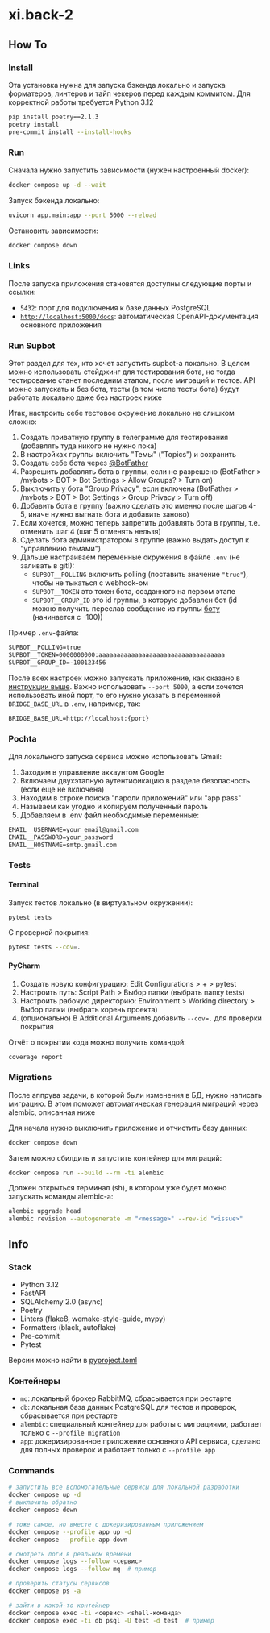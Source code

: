 # xi.back-2
## How To
### Install
Эта установка нужна для запуска бэкенда локально и запуска форматеров, линтеров и тайп чекеров перед каждым коммитом. Для корректной работы требуется Python 3.12

```sh
pip install poetry==2.1.3
poetry install
pre-commit install --install-hooks
```

### Run
Сначала нужно запустить зависимости (нужен настроенный docker):
```sh
docker compose up -d --wait
```

Запуск бэкенда локально:
```sh
uvicorn app.main:app --port 5000 --reload
```

Остановить зависимости:
```sh
docker compose down
```

### Links
После запуска приложения становятся доступны следующие порты и ссылки:
- `5432`: порт для подключения к базе данных PostgreSQL
- [`http://localhost:5000/docs`](http://localhost:5000/docs): автоматическая OpenAPI-документация основного приложения


### Run Supbot
Этот раздел для тех, кто хочет запустить supbot-а локально. В целом можно использовать стейджинг для тестирования бота, но тогда тестирование станет последним этапом, после миграций и тестов. API можно запускать и без бота, тесты (в том числе тесты бота) будут работать локально даже без настроек ниже

Итак, настроить себе тестовое окружение локально не слишком сложно:
1. Создать приватную группу в телеграмме для тестирования (добавлять туда никого не нужно пока)
2. В настройках группы включить "Темы" ("Topics") и сохранить
3. Создать себе бота через [@BotFather](https://t.me/BotFather)
4. Разрешить добавлять бота в группы, если не разрешено (BotFather > /mybots > BOT > Bot Settings > Allow Groups? > Turn on)
5. Выключить у бота "Group Privacy", если включена (BotFather > /mybots > BOT > Bot Settings > Group Privacy > Turn off)
6. Добавить бота в группу (важно сделать это именно после шагов 4-5, иначе нужно выгнать бота и добавить заново)
7. Если хочется, можно теперь запретить добавлять бота в группы, т.е. отменить шаг 4 (шаг 5 отменять нельзя)
8. Сделать бота администратором в группе (важно выдать доступ к "управлению темами")
9. Дальше настраиваем переменные окружения в файле `.env` (не заливать в git!):
   - `SUPBOT__POLLING` включить polling (поставить значение `"true"`), чтобы не тыкаться с webhook-ом
   - `SUPBOT__TOKEN` это токен бота, созданного на первом этапе
   - `SUPBOT__GROUP_ID` это id группы, в которую добавлен бот (id можно получить переслав сообщение из группы [боту](https://t.me/get_id_channel_bot) (начинается с -100))

Пример `.env`-файла:
```txt
SUPBOT__POLLING=true
SUPBOT__TOKEN=0000000000:aaaaaaaaaaaaaaaaaaaaaaaaaaaaaaaaaaa
SUPBOT__GROUP_ID=-100123456
```

После всех настроек можно запускать приложение, как сказано в [инструкции выше](#run). Важно использовать `--port 5000`, а если хочется использовать иной порт, то его нужно указать в переменной `BRIDGE_BASE_URL` в `.env`, например, так:
```txt
BRIDGE_BASE_URL=http://localhost:{port}
```

### Pochta
Для локального запуска сервиса можно использовать Gmail:
1. Заходим в управление аккаунтом Google
2. Включаем двухэтапную аутентификацию в разделе безопасность (если еще не включена)
3. Находим в строке поиска "пароли приложений" или "app pass"
4. Называем как угодно и копируем полученный пароль
5. Добавляем в .env файл необходимые переменные:

```txt
EMAIL__USERNAME=your_email@gmail.com
EMAIL__PASSWORD=your_password
EMAIL__HOSTNAME=smtp.gmail.com
```

### Tests
#### Terminal
Запуск тестов локально (в виртуальном окружении):
```sh
pytest tests
```
С проверкой покрытия:
```sh
pytest tests --cov=.
```

#### PyCharm
1. Создать новую конфигурацию: Edit Configurations > + > pytest
2. Настроить путь: Script Path > Выбор папки (выбрать папку tests)
3. Настроить рабочую директорию: Environment > Working directory > Выбор папки (выбрать корень проекта)
4. (опционально) В Additional Arguments добавить `--cov=.` для проверки покрытия

Отчёт о покрытии кода можно получить командой:
```sh
coverage report
```

### Migrations
После аппрува задачи, в которой были изменения в БД, нужно написать миграцию. В этом поможет автоматическая генерация миграций через alembic, описанная ниже

Для начала нужно выключить приложение и отчистить базу данных:
```sh
docker compose down
```

Затем можно сбилдить и запустить контейнер для миграций:
```sh
docker compose run --build --rm -ti alembic
```

Должен открыться терминал (sh), в котором уже будет можно запускать команды alembic-а:
```sh
alembic upgrade head
alembic revision --autogenerate -m "<message>" --rev-id "<issue>"
```

## Info
### Stack
- Python 3.12
- FastAPI
- SQLAlchemy 2.0 (async)
- Poetry
- Linters (flake8, wemake-style-guide, mypy)
- Formatters (black, autoflake)
- Pre-commit
- Pytest

Версии можно найти в [pyproject.toml](./pyproject.toml)

### Контейнеры
- `mq`: локальный брокер RabbitMQ, сбрасывается при рестарте
- `db`: локальная база данных PostgreSQL для тестов и проверок, сбрасывается при рестарте
- `alembic`: специальный контейнер для работы с миграциями, работает только с `--profile migration`
- `app`: докеризированное приложение основного API сервиса, сделано для полных проверок и работает только с `--profile app`

### Commands
```sh
# запустить все вспомогательные сервисы для локальной разработки
docker compose up -d
# выключить обратно
docker compose down

# тоже самое, но вместе с докеризированным приложением
docker compose --profile app up -d
docker compose --profile app down

# смотреть логи в реальном времени
docker compose logs --follow <сервис>
docker compose logs --follow mq  # пример

# проверить статусы сервисов
docker compose ps -a

# зайти в какой-то контейнер
docker compose exec -ti <сервис> <shell-команда>
docker compose exec -ti db psql -U test -d test  # пример
```
